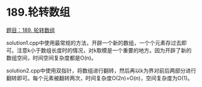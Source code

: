 # 189.轮转数组

[题目：189. 轮转数组](https://leetcode.cn/problems/rotate-array/)

solution1.cpp中使用最常规的方法，开辟一个新的数组，一个个元素存过去即可。注意k小于数组长度时的情况，对k取模是一个重要的地方。因为开辟了新的数组空间，时间空间复杂度都是O(n)。

solution2.cpp中使用双指针，将数组进行翻转，然后再以k为界对前后两部分进行翻转即可。每个元素被翻转两次，时间复杂度O(2n)=O(n)，空间复杂度为O(1)。